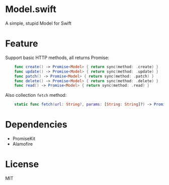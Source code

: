 # Model.swift
A simple, stupid Model for Swift

# Feature

Support basic HTTP methods, all returns Promise:

```swift
    func create() -> Promise<Model> { return sync(method: .create) }
    func update() -> Promise<Model> { return sync(method: .update) }
    func patch() -> Promise<Model> { return sync(method: .patch) }
    func delete() -> Promise<Model> { return sync(method: .delete) }
    func read() -> Promise<Model> { return sync(method: .read) }
```

Also collection `fetch` method:

```swift
    static func fetch(url: String?, params: [String: String]?) -> Promise<[Model]> {
```

# Dependencies
- PromiseKit
- Alamofire

# License
MIT
